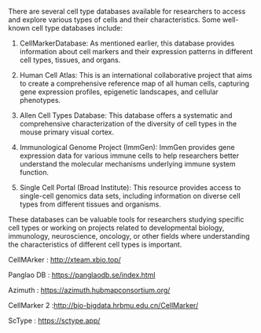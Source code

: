 There are several cell type databases available for researchers to access and explore various types of cells and their characteristics. Some well-known cell type databases include:

1. CellMarkerDatabase: As mentioned earlier, this database provides information about cell markers and their expression patterns in different cell types, tissues, and organs.

2. Human Cell Atlas: This is an international collaborative project that aims to create a comprehensive reference map of all human cells, capturing gene expression profiles, epigenetic landscapes, and cellular phenotypes.

3. Allen Cell Types Database: This database offers a systematic and comprehensive characterization of the diversity of cell types in the mouse primary visual cortex.

4. Immunological Genome Project (ImmGen): ImmGen provides gene expression data for various immune cells to help researchers better understand the molecular mechanisms underlying immune system function.

5. Single Cell Portal (Broad Institute): This resource provides access to single-cell genomics data sets, including information on diverse cell types from different tissues and organisms.

These databases can be valuable tools for researchers studying specific cell types or working on projects related to developmental biology, immunology, neuroscience, oncology, or other fields where understanding the characteristics of different cell types is important.

CellMArker : http://xteam.xbio.top/   </br>

Panglao DB : https://panglaodb.se/index.html</br>

Azimuth : https://azimuth.hubmapconsortium.org/ </br>

CellMarker 2  :http://bio-bigdata.hrbmu.edu.cn/CellMarker/

ScType  : https://sctype.app/</br>
